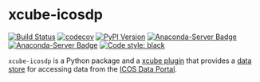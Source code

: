 # xcube-icosdp

[![Build Status](https://github.com/xcube-dev/xcube-resampling/actions/workflows/unit-tests.yml/badge.svg?branch=main)](https://github.com/xcube-dev/xcube-resampling/actions/workflows/unit-tests.yml)
[![codecov](https://codecov.io/gh/xcube-dev/xcube-resampling/graph/badge.svg?token=ktcp1maEgz)](https://codecov.io/gh/xcube-dev/xcube-resampling)
[![PyPI Version](https://img.shields.io/pypi/v/xcube-resampling)](https://pypi.org/project/xcube-resampling/)
[![Anaconda-Server Badge](https://anaconda.org/conda-forge/xcube-resampling/badges/version.svg)](https://anaconda.org/conda-forge/xcube-resampling)
[![Anaconda-Server Badge](https://anaconda.org/conda-forge/xcube-resampling/badges/license.svg)](https://anaconda.org/conda-forge/xcube-resampling)
[![Code style: black](https://img.shields.io/badge/code%20style-black-000000.svg)](https://github.com/psf/black)

`xcube-icosdp` is a Python package and a [xcube plugin](https://xcube.readthedocs.io/en/latest/plugins.html)
that provides a [data store](https://xcube.readthedocs.io/en/latest/api.html#data-store-framework)
for accessing data from the [ICOS Data Portal](https://data.icos-cp.eu/portal/).
